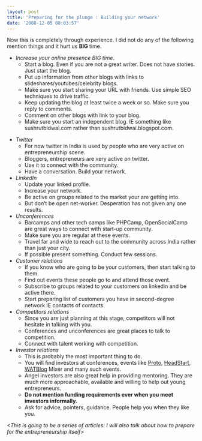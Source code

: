 ```yaml
---
layout: post
title: 'Preparing for the plunge : Building your network'
date: '2008-12-05 08:03:57'
---
```


<p>Now this is completely through experience. I did not do any of the following mention things and it hurt us <strong>BIG</strong> time.
</p><ul><li><em>Increase your online presence BIG time.</em>
<ul><li>Start a blog. Even if you are not a great writer. Does not have stories. Just start the blog.</li>
	<li>Put up information from other blogs with links to slideshares/youtubes/celebrity blogs.</li>
	<li>Make sure you start sharing your URL with friends. Use simple SEO techniques to drive traffic.</li>
	<li>Keep updating the blog at least twice a week or so. Make sure you reply to comments.</li>
	<li>Comment on other blogs with link to your blog.</li>
	<li>Make sure you start an independent blog. IE something like sushrutbidwai.com rather than sushrutbidwai.blogspot.com.</li>
</ul></li>
</ul><ul><li><em>Twitter</em>
<ul><li>For now twitter in India is used by people who are very active on entrepreneurship scene.</li>
	<li>Bloggers, entrepreneurs are very active on twitter.</li>
	<li>Use it to connect with the community.</li>
	<li>Have a conversation. Build your network.</li>
</ul></li>
	<li><em>LinkedIn</em>
<ul><li>Update your linked profile.</li>
	<li>Increase your network.</li>
	<li>Be active on groups related to the market your are getting into.</li>
	<li>But don&rsquo;t be open net-worker. Desperation has not given any one results.</li>
</ul></li>
	<li><em>Unconferences</em>
<ul><li>Barcamps and other tech camps like PHPCamp, OpenSocialCamp are great ways to connect with start-up community.</li>
	<li>Make sure you are regular at these events.</li>
	<li>Travel far and wide to reach out to the community across India rather than just your city.</li>
	<li>If possible present something. Conduct few sessions.</li>
</ul></li>
	<li><em>Customer relations</em>
<ul><li>If you know who are going to be your customers, then start talking to them.</li>
	<li>Find out events these people go to and attend those event.</li>
	<li>Subscribe to groups related to your customers on linkedin and be active there.</li>
	<li>Start preparing list of customers you have in second-degree network IE contacts of contacts.</li>
</ul></li>
	<li><em>Competitors relations</em>
<ul><li>Since you are just planning at this stage, competitors will not hesitate in talking with you.</li>
	<li>Conferences and unconferences are great places to talk to competition.</li>
	<li>Connect with talent working with competition.</li>
</ul></li>
	<li><em>Investor relations </em>
<ul><li>This is probably the most important thing to do.</li>
	<li>You will find investors at conferences, events like <a href="http://proto.in">Proto</a>, <a href="http://headstart.in/">HeadStart</a>, <a href="http://watblog.com">WATBlog</a> Mixer and many such events.</li>
	<li>Angel investors are also great help in providing mentoring. They are much more approachable, available and willing to help out young entrepreneurs.</li>
	<li><strong>Do not mention funding requirements ever when you meet investors informally.</strong></li>
	<li>Ask for advice, pointers, guidance. People help you when they like you.</li>
</ul></li>
</ul><em>&lt;This is going to be a series of articles. I will also talk about how to prepare for the entrepreneurship itself&gt;</em>